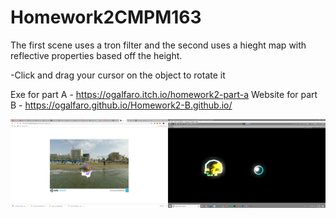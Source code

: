 # Homework2CMPM163

The first scene uses a tron filter and the second uses a hieght map with reflective properties based off the height. 

-Click and drag your cursor on the object to rotate it 

Exe for part A - https://ogalfaro.itch.io/homework2-part-a
Website for part B - https://ogalfaro.github.io/Homework2-B.github.io/

![](Screenshot%20(3).png)
